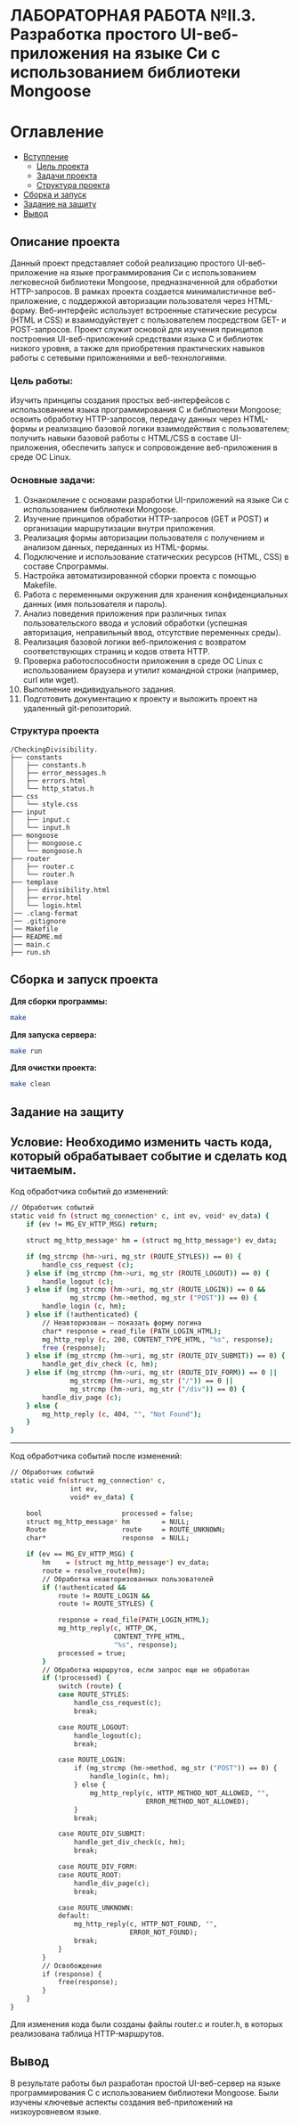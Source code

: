 # ЛАБОРАТОРНАЯ РАБОТА №II.3. Разработка простого UI-веб-приложения на языке Си с использованием библиотеки Mongoose 

# Оглавление

- [Вступление](#описание-проекта)
    - [Цель проекта](#цель-работы)
    - [Задачи проекта](#основные-задачи)
    - [Структура проекта](#структура-проекта)
- [Сборка и запуск](#сборка-и-запуск-проекта)
- [Задание на защиту](#задание-на-защиту)
- [Вывод](#вывод)


   
## Описание проекта

Данный проект представляет собой реализацию простого UI-веб-приложение на языке программирования Си с использованием легковесной библиотеки Mongoose, предназначенной для обработки HTTP-запросов. В рамках проекта создается минималистичное веб-приложение, с поддержкой авторизации пользователя через HTML-форму. Веб-интерфейс использует встроенные статические ресурсы (HTML и CSS) и взаимодуйствует с пользователем посредством GET- и POST-запросов. Проект служит основой для изучения принципов построения UI-веб-приложений средствами языка C и библиотек низкого уровня, а также для приобретения практических навыков работы с сетевыми приложениями и веб-технологиями.


### Цель работы:

Изучить принципы создания простых веб-интерфейсов с использованием языка программирования C и библиотеки Mongoose; освоить обработку HTTP-запросов, передачу данных через HTML-формы и реализацию базовой логики взаимодействия с пользователем; получить навыки базовой работы с HTML/CSS в составе UI-приложения, обеспечить запуск и сопровождение веб-приложения в среде ОС Linux.


### Основные задачи:

1. Ознакомление с основами разработки UI-приложений на языке Си с использованием библиотеки Mongoose.
2. Изучение принципов обработки HTTP-запросов (GET и POST) и организации маршрутизации внутри приложения.
3. Реализация формы авторизации пользователя с получением и анализом данных, переданных из HTML-формы.
4. Подключение и использование статических ресурсов (HTML, CSS) в составе Cпрограммы.
5. Настройка автоматизированной сборки проекта с помощью Makefile.
6. Работа с переменными окружения для хранения конфиденциальных данных (имя пользователя и пароль).
7. Анализ поведения приложения при различных типах пользовательского ввода и условий обработки (успешная авторизация, неправильный ввод, отсутствие переменных среды).
8. Реализация базовой логики веб-приложения с возвратом соответствующих страниц и кодов ответа HTTP.
9. Проверка работоспособности приложения в среде ОС Linux с использованием браузера и утилит командной строки (например, curl или wget).
10. Выполнение индивидуального задания.
11. Подготовить документацию к проекту и выложить проект на удаленный git-репозиторий.


### Структура проекта
```
/CheckingDivisibility.
├── constants
│   ├── constants.h
│   ├── error_messages.h
│   ├── errors.html
│   └── http_status.h
├── css
│   └── style.css
├── input
│   ├── input.c
│   └── input.h
├── mongoose
│   ├── mongoose.c
│   └── mongoose.h
├── router
│   ├── router.c
│   └── router.h
├── templase
│   ├── divisibility.html
│   ├── error.html
│   └── login.html
│── .clang-format       
│── .gitignore       
│── Makefile
├── README.md
│── main.c
├── run.sh
```


## Сборка и запуск проекта
**Для сборки программы:**
```sh
make
```

**Для запуска сервера:**
```sh
make run
```

**Для очистки проекта:**
```sh
make clean
```

## Задание на защиту
**Условие:** Необходимо изменить часть кода, который обрабатывает событие и сделать код читаемым.
---
Код обработчика событий до изменений:
```sh
// Обработчик событий
static void fn (struct mg_connection* c, int ev, void* ev_data) {
    if (ev != MG_EV_HTTP_MSG) return;

    struct mg_http_message* hm = (struct mg_http_message*) ev_data;

    if (mg_strcmp (hm->uri, mg_str (ROUTE_STYLES)) == 0) {
        handle_css_request (c);
    } else if (mg_strcmp (hm->uri, mg_str (ROUTE_LOGOUT)) == 0) {
        handle_logout (c);
    } else if (mg_strcmp (hm->uri, mg_str (ROUTE_LOGIN)) == 0 &&
               mg_strcmp (hm->method, mg_str ("POST")) == 0) {
        handle_login (c, hm);
    } else if (!authenticated) {
        // Неавторизован — показать форму логина
        char* response = read_file (PATH_LOGIN_HTML);
        mg_http_reply (c, 200, CONTENT_TYPE_HTML, "%s", response);
        free (response);
    } else if (mg_strcmp (hm->uri, mg_str (ROUTE_DIV_SUBMIT)) == 0) {
        handle_get_div_check (c, hm);
    } else if (mg_strcmp (hm->uri, mg_str (ROUTE_DIV_FORM)) == 0 ||
               mg_strcmp (hm->uri, mg_str ("/")) == 0 ||
               mg_strcmp (hm->uri, mg_str ("/div")) == 0) {
        handle_div_page (c);
    } else {
        mg_http_reply (c, 404, "", "Not Found");
    }
}
```
---
Код обработчика событий после изменений:
```sh
// Обработчик событий
static void fn(struct mg_connection* c, 
	           int ev,
	           void* ev_data) {

    bool                    processed = false;
    struct mg_http_message* hm        = NULL;
    Route                   route     = ROUTE_UNKNOWN;
    char*                   response  = NULL;

    if (ev == MG_EV_HTTP_MSG) {
        hm    = (struct mg_http_message*) ev_data;
        route = resolve_route(hm);
        // Обработка неавторизованных пользователей
        if (!authenticated && 
	        route != ROUTE_LOGIN && 
	        route != ROUTE_STYLES) {

            response = read_file(PATH_LOGIN_HTML);
            mg_http_reply(c, HTTP_OK, 
			              CONTENT_TYPE_HTML, 
			              "%s", response);
            processed = true;
        }
        // Обработка маршрутов, если запрос еще не обработан
        if (!processed) {
            switch (route) {
            case ROUTE_STYLES:
                handle_css_request(c);
                break;

            case ROUTE_LOGOUT:
                handle_logout(c);
                break;

            case ROUTE_LOGIN:
                if (mg_strcmp (hm->method, mg_str ("POST")) == 0) {
                    handle_login(c, hm);
                } else {
                    mg_http_reply(c, HTTP_METHOD_NOT_ALLOWED, "",
                                  ERROR_METHOD_NOT_ALLOWED);
                }
                break;

            case ROUTE_DIV_SUBMIT:
                handle_get_div_check(c, hm);
                break;

            case ROUTE_DIV_FORM:
            case ROUTE_ROOT:
                handle_div_page(c);
                break;

            case ROUTE_UNKNOWN:
            default:
                mg_http_reply(c, HTTP_NOT_FOUND, "",
			                  ERROR_NOT_FOUND);
                break;
            }
        }
        // Освобождение
        if (response) {
            free(response);
        }
    }
}
```
Для изменения кода были созданы файлы router.c и router.h, в которых реализована таблица HTTP-маршрутов.


## Вывод
В результате работы был разработан простой UI-веб-сервер на языке программирования C с использованием библиотеки Mongoose. Были изучены ключевые аспекты создания веб-приложений на низкоуровневом языке.


